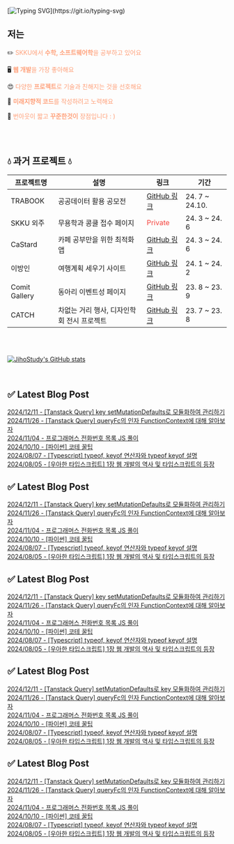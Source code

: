 
  
<!-- ![header](https://capsule-render.vercel.app/api?type=Soft&color=0:c17019,20:cb8614,40:d39d10,60:d7b413,80:d8cc1f&height=200&section=header&fontSize=50&fontColor=ffffff&fontAlignY=40) -->

[![Typing SVG](https://readme-typing-svg.demolab.com?font=Fira+Code&weight=500&size=25&pause=1000&color=ffffff&center=true&vCenter=true&repeat=true&random=false&width=435&lines=Hello+I'm+Jiho.)](https://git.io/typing-svg)

## 저는
✏️ <span style="color:#FFA07A">SKKU에서 <strong>수학, 소프트웨어학</strong>을 공부하고 있어요</span><br/> 

🖥️ <span style="color:#FFA07A"><strong>웹 개발</strong>을 가장 좋아해요</span><br/> 

😍 <span style="color:#FFA07A">다양한 <strong>프로젝트</strong>로 기술과 친해지는 것을 선호해요</span><br/> 

🤔 <span style="color:#FFA07A"><strong>미래지향적 코드</strong>를 작성하려고 노력해요</span><br/> 

💪 <span style="color:#FFA07A">번아웃이 짧고 <strong>꾸준한것이</strong> 장점입니다 : )</span><br/>
 
</br>



</br>

## 💧 과거 프로젝트 💧

| 프로젝트명 | 설명 | 링크 | 기간 |
|------------|------|------|------|
| TRABOOK | 공공데이터 활용 공모전 | [GitHub 링크](https://github.com/Tra-Book/Frontend) | 24. 7 ~ 24.10. |
| SKKU 외주 | 무용학과 콩쿨 접수 페이지 | <span style="color:#f54842">Private</span> | 24. 3 ~ 24. 6 |
| CaStard | 카페 공부만을 위한 최적화 앱 | [GitHub 링크](https://github.com/SKKUCapstone/Ca_stard_app) | 24. 3 ~ 24. 6 |
| 이방인 | 여행계획 세우기 사이트 | [GitHub 링크](https://github.com/jihostudy/mytrip) | 24. 1 ~ 24. 2 |
| Comit Gallery | 동아리 이벤트성 페이지 | [GitHub 링크](https://github.com/skku-comit/gallery-web) | 23. 8 ~ 23. 9 |
| CATCH | 차없는 거리 행사, 디자인학회 전시 프로젝트 | [GitHub 링크](https://github.com/skku-comit/catch) | 23. 7 ~ 23. 8 |

</br>



</br>

[![JihoStudy's GitHub stats](https://github-readme-stats.vercel.app/api?username=jihostudy)](https://github.com/anuraghazra/github-readme-stats)

<br/>


## ✅ Latest Blog Post
 
[2024/12/11 - [Tanstack Query] key setMutationDefaults로 모듈화하여 관리하기](https://jihoplayground.tistory.com/entry/Tanstack-Query-key%EB%A5%BC-setMutationDefaults%EB%A1%9C-%EB%AA%A8%EB%93%88%ED%99%94%ED%95%98%EC%97%AC-%EA%B4%80%EB%A6%AC%ED%95%98%EA%B8%B0) <br/>
[2024/11/26 - [Tanstack Query] queryFc의 인자 FunctionContext에 대해 알아보자](https://jihoplayground.tistory.com/entry/Tanstack-Query-queryFc%EC%9D%98-%EC%9D%B8%EC%9E%90-FunctionContext%EC%97%90-%EB%8C%80%ED%95%B4-%EC%95%8C%EC%95%84%EB%B3%B4%EC%9E%90) <br/>
[2024/11/04 - 프로그래머스 전화번호 목록 JS 풀이](https://jihoplayground.tistory.com/entry/%ED%94%84%EB%A1%9C%EA%B7%B8%EB%9E%98%EB%A8%B8%EC%8A%A4-%EC%A0%84%ED%99%94%EB%B2%88%ED%98%B8-%EB%AA%A9%EB%A1%9D-JS-%ED%92%80%EC%9D%B4) <br/>
[2024/10/10 - [파이썬] 코테 꿀팁](https://jihoplayground.tistory.com/entry/%ED%8C%8C%EC%9D%B4%EC%8D%AC-%EC%BD%94%ED%85%8C-%EA%BF%80%ED%8C%81) <br/>
[2024/08/07 - [Typescript] typeof, keyof 연산자와 typeof keyof 설명](https://jihoplayground.tistory.com/entry/Typescript-typeof-keyof-%EC%97%B0%EC%82%B0%EC%9E%90%EC%99%80-typeof-keyof-%EC%84%A4%EB%AA%85) <br/>
[2024/08/05 - [우아한 타입스크립트] 1장 웹 개발의 역사 및 타입스크립트의 등장](https://jihoplayground.tistory.com/entry/%EC%9A%B0%EC%95%84%ED%95%9C-%ED%83%80%EC%9E%85%EC%8A%A4%ED%81%AC%EB%A6%BD%ED%8A%B8-1%EC%9E%A5-%EC%9B%B9-%EA%B0%9C%EB%B0%9C%EC%9D%98-%EC%97%AD%EC%82%AC-%EB%B0%8F-%ED%83%80%EC%9E%85%EC%8A%A4%ED%81%AC%EB%A6%BD%ED%8A%B8%EC%9D%98-%EB%93%B1%EC%9E%A5) <br/>

<!-- [![Velog's GitHub stats](https://velog-readme-stats.vercel.app/api?name=jihostudy)](https://velog.io/@jihostudy/posts) -->

## ✅ Latest Blog Post
 
[2024/12/11 - [Tanstack Query] key setMutationDefaults로 모듈화하여 관리하기](https://jihoplayground.tistory.com/entry/Tanstack-Query-key%EB%A5%BC-setMutationDefaults%EB%A1%9C-%EB%AA%A8%EB%93%88%ED%99%94%ED%95%98%EC%97%AC-%EA%B4%80%EB%A6%AC%ED%95%98%EA%B8%B0) <br/>
[2024/11/26 - [Tanstack Query] queryFc의 인자 FunctionContext에 대해 알아보자](https://jihoplayground.tistory.com/entry/Tanstack-Query-queryFc%EC%9D%98-%EC%9D%B8%EC%9E%90-FunctionContext%EC%97%90-%EB%8C%80%ED%95%B4-%EC%95%8C%EC%95%84%EB%B3%B4%EC%9E%90) <br/>
[2024/11/04 - 프로그래머스 전화번호 목록 JS 풀이](https://jihoplayground.tistory.com/entry/%ED%94%84%EB%A1%9C%EA%B7%B8%EB%9E%98%EB%A8%B8%EC%8A%A4-%EC%A0%84%ED%99%94%EB%B2%88%ED%98%B8-%EB%AA%A9%EB%A1%9D-JS-%ED%92%80%EC%9D%B4) <br/>
[2024/10/10 - [파이썬] 코테 꿀팁](https://jihoplayground.tistory.com/entry/%ED%8C%8C%EC%9D%B4%EC%8D%AC-%EC%BD%94%ED%85%8C-%EA%BF%80%ED%8C%81) <br/>
[2024/08/07 - [Typescript] typeof, keyof 연산자와 typeof keyof 설명](https://jihoplayground.tistory.com/entry/Typescript-typeof-keyof-%EC%97%B0%EC%82%B0%EC%9E%90%EC%99%80-typeof-keyof-%EC%84%A4%EB%AA%85) <br/>
[2024/08/05 - [우아한 타입스크립트] 1장 웹 개발의 역사 및 타입스크립트의 등장](https://jihoplayground.tistory.com/entry/%EC%9A%B0%EC%95%84%ED%95%9C-%ED%83%80%EC%9E%85%EC%8A%A4%ED%81%AC%EB%A6%BD%ED%8A%B8-1%EC%9E%A5-%EC%9B%B9-%EA%B0%9C%EB%B0%9C%EC%9D%98-%EC%97%AD%EC%82%AC-%EB%B0%8F-%ED%83%80%EC%9E%85%EC%8A%A4%ED%81%AC%EB%A6%BD%ED%8A%B8%EC%9D%98-%EB%93%B1%EC%9E%A5) <br/>

## ✅ Latest Blog Post
 
[2024/12/11 - [Tanstack Query] key setMutationDefaults로 모듈화하여 관리하기](https://jihoplayground.tistory.com/entry/Tanstack-Query-key%EB%A5%BC-setMutationDefaults%EB%A1%9C-%EB%AA%A8%EB%93%88%ED%99%94%ED%95%98%EC%97%AC-%EA%B4%80%EB%A6%AC%ED%95%98%EA%B8%B0) <br/>
[2024/11/26 - [Tanstack Query] queryFc의 인자 FunctionContext에 대해 알아보자](https://jihoplayground.tistory.com/entry/Tanstack-Query-queryFc%EC%9D%98-%EC%9D%B8%EC%9E%90-FunctionContext%EC%97%90-%EB%8C%80%ED%95%B4-%EC%95%8C%EC%95%84%EB%B3%B4%EC%9E%90) <br/>
[2024/11/04 - 프로그래머스 전화번호 목록 JS 풀이](https://jihoplayground.tistory.com/entry/%ED%94%84%EB%A1%9C%EA%B7%B8%EB%9E%98%EB%A8%B8%EC%8A%A4-%EC%A0%84%ED%99%94%EB%B2%88%ED%98%B8-%EB%AA%A9%EB%A1%9D-JS-%ED%92%80%EC%9D%B4) <br/>
[2024/10/10 - [파이썬] 코테 꿀팁](https://jihoplayground.tistory.com/entry/%ED%8C%8C%EC%9D%B4%EC%8D%AC-%EC%BD%94%ED%85%8C-%EA%BF%80%ED%8C%81) <br/>
[2024/08/07 - [Typescript] typeof, keyof 연산자와 typeof keyof 설명](https://jihoplayground.tistory.com/entry/Typescript-typeof-keyof-%EC%97%B0%EC%82%B0%EC%9E%90%EC%99%80-typeof-keyof-%EC%84%A4%EB%AA%85) <br/>
[2024/08/05 - [우아한 타입스크립트] 1장 웹 개발의 역사 및 타입스크립트의 등장](https://jihoplayground.tistory.com/entry/%EC%9A%B0%EC%95%84%ED%95%9C-%ED%83%80%EC%9E%85%EC%8A%A4%ED%81%AC%EB%A6%BD%ED%8A%B8-1%EC%9E%A5-%EC%9B%B9-%EA%B0%9C%EB%B0%9C%EC%9D%98-%EC%97%AD%EC%82%AC-%EB%B0%8F-%ED%83%80%EC%9E%85%EC%8A%A4%ED%81%AC%EB%A6%BD%ED%8A%B8%EC%9D%98-%EB%93%B1%EC%9E%A5) <br/>

## ✅ Latest Blog Post
 
[2024/12/11 - [Tanstack Query] setMutationDefaults로 key 모듈화하여 관리하기](https://jihoplayground.tistory.com/entry/Tanstack-Query-key%EB%A5%BC-setMutationDefaults%EB%A1%9C-%EB%AA%A8%EB%93%88%ED%99%94%ED%95%98%EC%97%AC-%EA%B4%80%EB%A6%AC%ED%95%98%EA%B8%B0) <br/>
[2024/11/26 - [Tanstack Query] queryFc의 인자 FunctionContext에 대해 알아보자](https://jihoplayground.tistory.com/entry/Tanstack-Query-queryFc%EC%9D%98-%EC%9D%B8%EC%9E%90-FunctionContext%EC%97%90-%EB%8C%80%ED%95%B4-%EC%95%8C%EC%95%84%EB%B3%B4%EC%9E%90) <br/>
[2024/11/04 - 프로그래머스 전화번호 목록 JS 풀이](https://jihoplayground.tistory.com/entry/%ED%94%84%EB%A1%9C%EA%B7%B8%EB%9E%98%EB%A8%B8%EC%8A%A4-%EC%A0%84%ED%99%94%EB%B2%88%ED%98%B8-%EB%AA%A9%EB%A1%9D-JS-%ED%92%80%EC%9D%B4) <br/>
[2024/10/10 - [파이썬] 코테 꿀팁](https://jihoplayground.tistory.com/entry/%ED%8C%8C%EC%9D%B4%EC%8D%AC-%EC%BD%94%ED%85%8C-%EA%BF%80%ED%8C%81) <br/>
[2024/08/07 - [Typescript] typeof, keyof 연산자와 typeof keyof 설명](https://jihoplayground.tistory.com/entry/Typescript-typeof-keyof-%EC%97%B0%EC%82%B0%EC%9E%90%EC%99%80-typeof-keyof-%EC%84%A4%EB%AA%85) <br/>
[2024/08/05 - [우아한 타입스크립트] 1장 웹 개발의 역사 및 타입스크립트의 등장](https://jihoplayground.tistory.com/entry/%EC%9A%B0%EC%95%84%ED%95%9C-%ED%83%80%EC%9E%85%EC%8A%A4%ED%81%AC%EB%A6%BD%ED%8A%B8-1%EC%9E%A5-%EC%9B%B9-%EA%B0%9C%EB%B0%9C%EC%9D%98-%EC%97%AD%EC%82%AC-%EB%B0%8F-%ED%83%80%EC%9E%85%EC%8A%A4%ED%81%AC%EB%A6%BD%ED%8A%B8%EC%9D%98-%EB%93%B1%EC%9E%A5) <br/>

## ✅ Latest Blog Post
 
[2024/12/11 - [Tanstack Query] setMutationDefaults로 key 모듈화하여 관리하기](https://jihoplayground.tistory.com/entry/Tanstack-Query-key%EB%A5%BC-setMutationDefaults%EB%A1%9C-%EB%AA%A8%EB%93%88%ED%99%94%ED%95%98%EC%97%AC-%EA%B4%80%EB%A6%AC%ED%95%98%EA%B8%B0) <br/>
[2024/11/26 - [Tanstack Query] queryFc의 인자 FunctionContext에 대해 알아보자](https://jihoplayground.tistory.com/entry/Tanstack-Query-queryFc%EC%9D%98-%EC%9D%B8%EC%9E%90-FunctionContext%EC%97%90-%EB%8C%80%ED%95%B4-%EC%95%8C%EC%95%84%EB%B3%B4%EC%9E%90) <br/>
[2024/11/04 - 프로그래머스 전화번호 목록 JS 풀이](https://jihoplayground.tistory.com/entry/%ED%94%84%EB%A1%9C%EA%B7%B8%EB%9E%98%EB%A8%B8%EC%8A%A4-%EC%A0%84%ED%99%94%EB%B2%88%ED%98%B8-%EB%AA%A9%EB%A1%9D-JS-%ED%92%80%EC%9D%B4) <br/>
[2024/10/10 - [파이썬] 코테 꿀팁](https://jihoplayground.tistory.com/entry/%ED%8C%8C%EC%9D%B4%EC%8D%AC-%EC%BD%94%ED%85%8C-%EA%BF%80%ED%8C%81) <br/>
[2024/08/07 - [Typescript] typeof, keyof 연산자와 typeof keyof 설명](https://jihoplayground.tistory.com/entry/Typescript-typeof-keyof-%EC%97%B0%EC%82%B0%EC%9E%90%EC%99%80-typeof-keyof-%EC%84%A4%EB%AA%85) <br/>
[2024/08/05 - [우아한 타입스크립트] 1장 웹 개발의 역사 및 타입스크립트의 등장](https://jihoplayground.tistory.com/entry/%EC%9A%B0%EC%95%84%ED%95%9C-%ED%83%80%EC%9E%85%EC%8A%A4%ED%81%AC%EB%A6%BD%ED%8A%B8-1%EC%9E%A5-%EC%9B%B9-%EA%B0%9C%EB%B0%9C%EC%9D%98-%EC%97%AD%EC%82%AC-%EB%B0%8F-%ED%83%80%EC%9E%85%EC%8A%A4%ED%81%AC%EB%A6%BD%ED%8A%B8%EC%9D%98-%EB%93%B1%EC%9E%A5) <br/>
